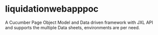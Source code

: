 # liquidationwebapppoc

A Cucumber Page Object Model and Data driven framework with JXL API and supports the multiple Data sheets, environments are per need. 
